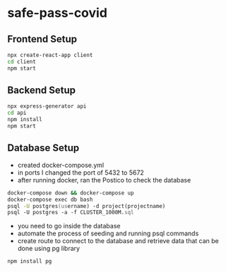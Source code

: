 # safe-pass-covid

## Frontend Setup
```zsh
npx create-react-app client
cd client
npm start
```

## Backend Setup
```zsh
npx express-generator api
cd api
npm install
npm start
```

## Database Setup
- created docker-compose.yml
- in ports I changed the port of 5432 to 5672
- after running docker, ran the Postico to check the database
```zsh
docker-compose down && docker-compose up
docker-compose exec db bash
psql -U postgres(username) -d project(projectname)
psql -U postgres -a -f CLUSTER_1000M.sql
```
- you need to go inside the database
- automate the process of seeding and running psql commands
- create route to connect to the database and retrieve data that can be done using pg library
```zsh
npm install pg
```
